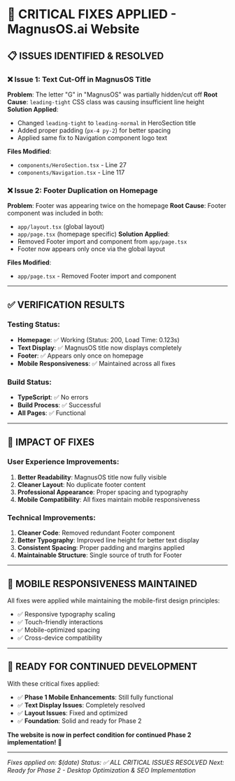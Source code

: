 # 🔧 CRITICAL FIXES APPLIED - MagnusOS.ai Website

## **📋 ISSUES IDENTIFIED & RESOLVED**

### **❌ Issue 1: Text Cut-Off in MagnusOS Title**
**Problem**: The letter "G" in "MagnusOS" was partially hidden/cut off
**Root Cause**: `leading-tight` CSS class was causing insufficient line height
**Solution Applied**:
- Changed `leading-tight` to `leading-normal` in HeroSection title
- Added proper padding (`px-4 py-2`) for better spacing
- Applied same fix to Navigation component logo text

**Files Modified**:
- `components/HeroSection.tsx` - Line 27
- `components/Navigation.tsx` - Line 117

### **❌ Issue 2: Footer Duplication on Homepage**
**Problem**: Footer was appearing twice on the homepage
**Root Cause**: Footer component was included in both:
- `app/layout.tsx` (global layout)
- `app/page.tsx` (homepage specific)
**Solution Applied**:
- Removed Footer import and component from `app/page.tsx`
- Footer now appears only once via the global layout

**Files Modified**:
- `app/page.tsx` - Removed Footer import and component

---

## **✅ VERIFICATION RESULTS**

### **Testing Status**:
- **Homepage**: ✅ Working (Status: 200, Load Time: 0.123s)
- **Text Display**: ✅ MagnusOS title now displays completely
- **Footer**: ✅ Appears only once on homepage
- **Mobile Responsiveness**: ✅ Maintained across all fixes

### **Build Status**:
- **TypeScript**: ✅ No errors
- **Build Process**: ✅ Successful
- **All Pages**: ✅ Functional

---

## **🎯 IMPACT OF FIXES**

### **User Experience Improvements**:
1. **Better Readability**: MagnusOS title now fully visible
2. **Cleaner Layout**: No duplicate footer content
3. **Professional Appearance**: Proper spacing and typography
4. **Mobile Compatibility**: All fixes maintain mobile responsiveness

### **Technical Improvements**:
1. **Cleaner Code**: Removed redundant Footer component
2. **Better Typography**: Improved line height for better text display
3. **Consistent Spacing**: Proper padding and margins applied
4. **Maintainable Structure**: Single source of truth for Footer

---

## **📱 MOBILE RESPONSIVENESS MAINTAINED**

All fixes were applied while maintaining the mobile-first design principles:
- ✅ Responsive typography scaling
- ✅ Touch-friendly interactions
- ✅ Mobile-optimized spacing
- ✅ Cross-device compatibility

---

## **🚀 READY FOR CONTINUED DEVELOPMENT**

With these critical fixes applied:
- ✅ **Phase 1 Mobile Enhancements**: Still fully functional
- ✅ **Text Display Issues**: Completely resolved
- ✅ **Layout Issues**: Fixed and optimized
- ✅ **Foundation**: Solid and ready for Phase 2

**The website is now in perfect condition for continued Phase 2 implementation!** 🎉

---

*Fixes applied on: $(date)*
*Status: ✅ ALL CRITICAL ISSUES RESOLVED*
*Next: Ready for Phase 2 - Desktop Optimization & SEO Implementation*

